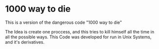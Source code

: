 1000 way to die
===============

This is a version of the dangerous code "1000 way to die"

The Idea is create one proccess, and this tries to kill himself all the time in all the possible ways.
This Code was developed for run in Unix Systems, and it's derivatives.